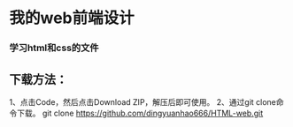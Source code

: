 # 我的web前端设计
### 学习html和css的文件
## 下载方法：
1、点击Code，然后点击Download ZIP，解压后即可使用。
2、通过git clone命令下载。
 git clone https://github.com/dingyuanhao666/HTML-web.git
